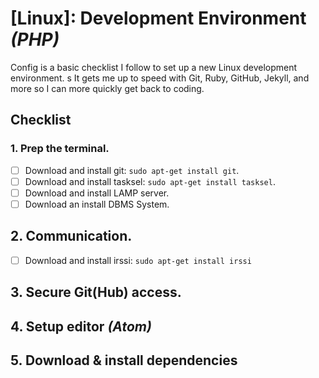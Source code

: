[Linux]: Development Environment *(PHP)*
=================================

Config is a basic checklist I follow to set up a new Linux development environment. s
It gets me up to speed with Git, Ruby, GitHub, Jekyll, and more so I can more quickly get back to coding.

## Checklist

### 1. Prep the terminal.

- [ ] Download and install git: `sudo apt-get install git`.
- [ ] Download and install tasksel: `sudo apt-get install tasksel`.
- [ ] Download and install LAMP server.
- [ ] Download an install DBMS System.

## 2. Communication.

- [ ] Download and install irssi: `sudo apt-get install irssi`

## 3. Secure Git(Hub) access.

## 4. Setup editor *(Atom)*

## 5. Download & install dependencies
